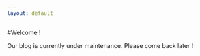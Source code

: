 ```yaml
---
layout: default
---
```


#Welcome !

Our blog is currently under maintenance. Please come back later !
